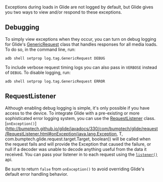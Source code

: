 Exceptions during loads in Glide are not logged by default, but Glide gives you two ways to view and/or respond to these exceptions.

## Debugging
To simply view exceptions when they occur, you can turn on debug logging for Glide's [GenericRequest](http://bumptech.github.io/glide/javadocs/330/com/bumptech/glide/request/GenericRequest.html) class that handles responses for all media loads. To do so, in the command line, run:

```adb shell setprop log.tag.GenericRequest DEBUG``` 

To include verbose request timing logs you can also pass in ``VERBOSE`` instead of ``DEBUG``. To disable logging, run: 

```adb shell setprop log.tag.GenericRequest ERROR```

## RequestListener
Although enabling debug logging is simple, it's only possible if you have access to the device. To integrate Glide with a pre-existing or more sophisticated error logging system, you can use the [RequestListener](http://bumptech.github.io/glide/javadocs/330/com/bumptech/glide/request/RequestListener.html) class. [``onException()``](http://bumptech.github.io/glide/javadocs/330/com/bumptech/glide/request/RequestListener.html#onException(java.lang.Exception, T, com.bumptech.glide.request.target.Target, boolean)) will be called when the request fails and will provide the Exception that caused the failure, or null if a decoder was unable to decode anything useful from the data it received. You can pass your listener in to each request using the [``listener()``](http://bumptech.github.io/glide/javadocs/330/com/bumptech/glide/DrawableRequestBuilder.html#listener(com.bumptech.glide.request.RequestListener)) api.

Be sure to return ``false`` from ``onException()`` to avoid overriding Glide's default error handling behavior. 


